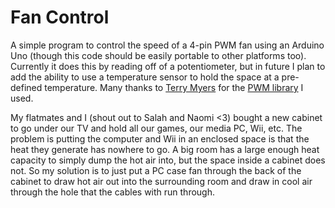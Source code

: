 # Fan Control

A simple program to control the speed of a 4-pin PWM fan using an Arduino Uno (though this code should be easily portable to other platforms too). Currently it does this by reading off of a potentiometer, but in future I plan to add the ability to use a temperature sensor to hold the space at a pre-defined temperature. Many thanks to [Terry Myers](https://github.com/terryjmyers/) for the [PWM library](https://github.com/terryjmyers/PWM) I used.

My flatmates and I (shout out to Salah and Naomi <3) bought a new cabinet to go under our TV and hold all our games, our media PC, Wii, etc. The problem is putting the computer and Wii in an enclosed space is that the heat they generate has nowhere to go. A big room has a large enough heat capacity to simply dump the hot air into, but the space inside a cabinet does not. So my solution is to just put a PC case fan through the back of the cabinet to draw hot air out into the surrounding room and draw in cool air through the hole that the cables with run through.
